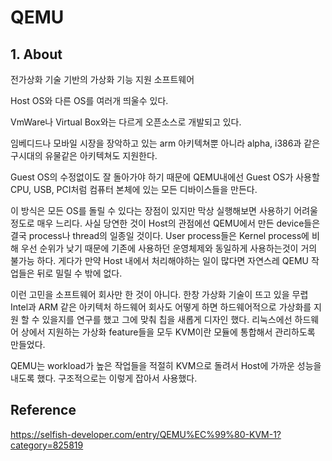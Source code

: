 # QEMU
## 1. About

전가상화 기술 기반의 가상화 기능 지원 소프트웨어

Host OS와 다른 OS를 여러개 띄울수 있다.

VmWare나 Virtual Box와는 다르게 오픈소스로 개발되고 있다.

임베디드나 모바일 시장을 장악하고 있는 arm 아키텍쳐뿐 아니라 alpha, i386과 같은 구시대의 유물같은 아키텍쳐도 지원한다.

Guest OS의 수정없이도 잘 돌아가야 하기 때문에 QEMU내에선 Guest OS가 사용할 CPU, USB, PCI처럼 컴퓨터 본체에 있는 모든 디바이스들을 만든다.
 
이 방식은 모든 OS를 돌릴 수 있다는 장점이 있지만 막상 실행해보면 사용하기 어려울 정도로 매우 느리다.
사실 당연한 것이 Host의 관점에선 QEMU에서 만든 device들은 결국 process나 thread의 일종일 것이다. 
User process들은 Kernel process에 비해 우선 순위가 낮기 때문에 기존에 사용하던 운영체제와 동일하게 사용하는것이 거의 불가능 하다. 
게다가 만약 Host 내에서 처리해야하는 일이 많다면 자연스레 QEMU 작업들은 뒤로 밀릴 수 밖에 없다. 

이런 고민을 소프트웨어 회사만 한 것이 아니다. 
한창 가상화 기술이 뜨고 있을 무렵 Intel과 ARM 같은 아키텍처 하드웨어 회사도 어떻게 하면 하드웨어적으로 가상화를 지원 할 수 있을지를 연구를 했고 그에 맞춰 칩을 새롭게 디자인 했다. 
리눅스에선 하드웨어 상에서 지원하는 가상화 feature들을 모두 KVM이란 모듈에 통합해서 관리하도록 만들었다.

QEMU는 workload가 높은 작업들을 적절히 KVM으로 돌려서 Host에 가까운 성능을 내도록 했다. 구조적으로는 이렇게 잡아서 사용했다.


## Reference
 
 https://selfish-developer.com/entry/QEMU%EC%99%80-KVM-1?category=825819
